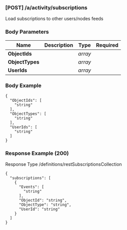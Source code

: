 






### [POST] /a/activity/subscriptions  
Load subscriptions to other users/nodes feeds  


### Body Parameters

Name | Description | Type | Required
---|---|---|---
**ObjectIds** |  | _array_ |   
**ObjectTypes** |  | _array_ |   
**UserIds** |  | _array_ |   


### Body Example
```
{
  "ObjectIds": [
    "string"
  ],
  "ObjectTypes": [
    "string"
  ],
  "UserIds": [
    "string"
  ]
}
```






### Response Example (200)
Response Type /definitions/restSubscriptionsCollection

```
{
  "subscriptions": [
    {
      "Events": [
        "string"
      ],
      "ObjectId": "string",
      "ObjectType": "string",
      "UserId": "string"
    }
  ]
}
```



